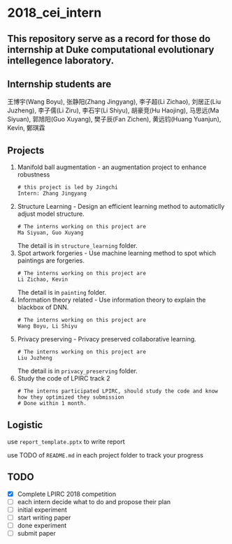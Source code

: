 # 2018_cei_intern
## This repository serve as a record for those do internship at Duke computational evolutionary intellegence laboratory. 

## Internship students are
王博宇(Wang Boyu), 张静阳(Zhang Jingyang), 李子超(Li Zichao), 刘居正(Liu Juzheng), 李子儒(Li Ziru), 李石宇(Li Shiyu), 胡豪竞(Hu Haojing), 马思远(Ma Siyuan), 郭旭阳(Guo Xuyang), 樊子辰(Fan Zichen), 黄远钧(Huang Yuanjun), Kevin, 鄭琪霖
## Projects
1. Manifold ball augmentation - an augmentation project to enhance robustness
    ```Shell 
    # this project is led by Jingchi
    Intern: Zhang Jingyang
    ```
2. Structure Learning - Design an efficient learning method to automaticlly adjust model structure.
    ```Shell 
    # The interns working on this project are
    Ma Siyuan, Guo Xuyang
    ```
    The detail is in `structure_learning` folder.
3. Spot artwork forgeries - Use machine learning method to spot which paintings are forgeries.
    ```Shell 
    # The interns working on this project are
    Li Zichao, Kevin
    ```
    The detail is in `painting` folder.
4. Information theory related - Use information theory to explain the blackbox of DNN.
    ```Shell 
    # The interns working on this project are
    Wang Boyu, Li Shiyu
    ```
5. Privacy preserving - Privacy preserved collaborative learning.
    ```Shell 
    # The interns working on this project are
    Liu Juzheng
    ```
    The detail is in `privacy_preserving` folder.
6. Study the code of LPIRC track 2
    ```Shell
    # The interns participated LPIRC, should study the code and know how they optimized they submission
    # Done within 1 month. 
    ```
## Logistic
use `report_template.pptx` to write report

use TODO of `README.md` in each project folder to track your progress
## TODO
 - [x] Complete LPIRC 2018 competition
 - [ ] each intern decide what to do and propose their plan
 - [ ] initial experiment
 - [ ] start writing paper
 - [ ] done experiment 
 - [ ] submit paper
